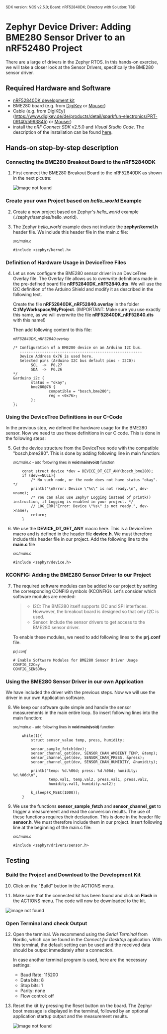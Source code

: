 <sup>SDK version: NCS v2.5.0; Board: nRF52840DK; Directory with Solution: TBD</sup>

# Zephyr Device Driver: Adding BME280 Sensor Driver to an nRF52480 Project

There are a large of drivers in the Zephyr RTOS. In this hands-on exercise, we will take a closer look at the Sensor Drivers, specifically the BME280 sensor driver.

## Required Hardware and Software
- [nRF52840DK development kit](https://www.nordicsemi.com/Products/Development-hardware/nRF52840-DK)
- BME280 board (e.g. from [DigiKey](https://www.digikey.de/de/products/detail/pimoroni-ltd/PIM472/10329004?utm_adgroup=&utm_source=google&utm_medium=cpc&utm_campaign=PMax:%20Smart%20Shopping_Product_Zombie%20SKUs&utm_term=&productid=10329004&utm_content=&utm_id=go_cmp-18521752285_adg-_ad-__dev-c_ext-_prd-10329004_sig-CjwKCAiA1MCrBhAoEiwAC2d64UWWHbkjNYi9l8UAy99278xOGrYvVKB7msImOtXb-atsvhYavEF5iRoCC3MQAvD_BwE&gad_source=4&gclid=CjwKCAiA1MCrBhAoEiwAC2d64UWWHbkjNYi9l8UAy99278xOGrYvVKB7msImOtXb-atsvhYavEF5iRoCC3MQAvD_BwE) or [Mouser](https://www.mouser.de/ProductDetail/Pimoroni/PIM472?qs=P1JMDcb91o7p2TYl00AP7g%3D%3D&mgh=1&vip=1&gad_source=1&gclid=CjwKCAiA1MCrBhAoEiwAC2d64cqZCSacTMr-zg7ERu2WAsZ_KyYkPN1RFyjCxMJVKIW8GwCHrWX-vxoCImUQAvD_BwE))
- Cable (e.g. from DigiKEy](https://www.digikey.de/de/products/detail/sparkfun-electronics/PRT-09140/5993845) or [Mouser](https://www.mouser.de/ProductDetail/SparkFun/PRT-09140?qs=WyAARYrbSnadDqOX3IDrug%3D%3D))
- install the _nRF Connect SDK_ v2.5.0 and _Visual Studio Code_. The description of the installation can be found [here](https://developer.nordicsemi.com/nRF_Connect_SDK/doc/2.5.0/nrf/getting_started/assistant.html#).


## Hands-on step-by-step description 

### Connecting the BME280 Breakout Board to the nRF52840DK

1) First connect the BME280 Breakout Board to the nRF52840DK as shown in the next picutre:

    ![image not found](images/ZDD_Sensor_BME280_nRF52840DK_NCSv2.5.0.jpg)

### Create your own Project based on _hello_world_ Example

2) Create a new project based on Zephyr's _hello_world_ example (./zephyr/samples/hello_world).

3) The Zephyr _hello_world_ example does not include the __zephyr/kernel.h__ header file. We include this header file in the main.c file:

   <sup>_src/main.c_ </sup>

       #include <zephyr/kernel.h>

### Definition of Hardware Usage in DeviceTree Files

4) Let us now configure the BME280 sensor driver in an DeviceTree Overlay file. The Overlay file allows us to overwrite definitions made in the pre-defined board file __nRF52840DK_nRF52840.dts__. We will use the I2C definition of the Arduino Shield and modify it as described in the following text. 
 
    Create the file __nRF52840DK_nRF52840.overlay__ in the folder __C:/MyWorkspace/MyProject__. (IMPORTANT: Make sure you use exactly this name, as we will overwrite the file __nRF52840DK_nRF52840.dts__ with this name!)

    Then add following content to this file:

    <sup>_nRF52840DK_nRF52840.overlay_</sup>
    
       /* Configuration of a BME280 device on an Arduino I2C bus.
          -------------------------------------------------------
          Device Address 0x76 is used here. 
          Selected pins (Arduino I2C bus default pins - I2C0):
               SCL  ->  P0.27
               SDA  ->  P0.26
       */    
       &arduino_i2c {
               status = "okay";
               bme280@76 {
                       compatible = "bosch,bme280";
                       reg = <0x76>;
               };
       };


### Using the DeviceTree Definitions in our C-Code
In the previous step, we defined the hardware usage for the BME280 sensor. Now we need to use these definitions in our C code. This is done in the following steps:

5) Get the device structure from the DeviceTree node with the compatible "bosch,bme280". This is done by adding following line in main function:

    <sup>_src/main.c_ - add following lines in __void main(void)__ function </sup>
    
           const struct device *dev = DEVICE_DT_GET_ANY(bosch_bme280);
           if (dev==NULL){
               /* No such node, or the node does not have status "okay". */
               printk("\nError: Device \"%s\" is not ready.\n", dev->name);
               /* You can also use Zephyr Logging instead of printk() instruction, if Logging is enabled in your project. */
               // LOG_ERR("Error: Device \"%s\" is not ready.", dev->name);
               return;
           }

6) We use the __DEVICE_DT_GET_ANY__ macro here. This is a DeviceTree macro and is defined in the header file __device.h__. We must therefore include this header file in our project. Add the following line to the __main.c__ file

    <sup>_src/main.c_ </sup>
    
       #include <zephyr/device.h>

### KCONFIG: Adding the BME280 Sensor Driver to our Project

7) The required software modules can be added to our project by setting the corresponding CONFIG symbols (KCONFIG). Let's consider which software modules are needed:
    > - I2C: The BME280 itself supports I2C and SPI interfaces. Howwever, the breakout board is designed so that only I2C is used. 
    > - Sensor: Include the sensor drivers to get access to the BME280 sensor driver. 

   To enable these modules, we need to add following lines to the __prj.conf__ file.
    
   <sup>_prj.conf_</sup>
    
       # Enable Software Modules for BME280 Sensor Driver Usage
       CONFIG_I2C=y
       CONFIG_SENSOR=y
    
### Using the BME280 Sensor Driver in our own Application
We have included the driver with the previous steps. Now we will use the driver in our own Application software. 

8) We keep our software quite simple and handle the sensor measurements in the main entire loop. So insert following lines into the main function:

    <sup>_src/main.c_ - add following lines in __void main(void)__ function </sup>
    
           while(1){
               struct sensor_value temp, press, humidity;
            
               sensor_sample_fetch(dev);
               sensor_channel_get(dev, SENSOR_CHAN_AMBIENT_TEMP, &temp);
               sensor_channel_get(dev, SENSOR_CHAN_PRESS, &press);
               sensor_channel_get(dev, SENSOR_CHAN_HUMIDITY, &humidity);
                
               printk("temp: %d.%06d; press: %d.%06d; humidity: %d.%06d\n",
                       temp.val1, temp.val2, press.val1, press.val2,
                       humidity.val1, humidity.val2);

               k_sleep(K_MSEC(1000));                
           }

9) We use the functions __sensor_sample_fetch__ and __sensor_channel_get__ to trigger a measurement and read the conversion results. The use of these functions requires their declaration. This is done in the header file __sensor.h__. We must therefore include them in our project. Insert following line at the beginning of the main.c file:

    <sup>_src/main.c_ </sup>
    
       #include <zephyr/drivers/sensor.h>


## Testing

### Build the Project and Download to the Development Kit

10) Click on the "Build" button in the ACTIONS menu. 

11) Make sure that the connected kit has been found and click on __Flash__ in the ACTIONS menu. The code will now be downloaded to the kit. 

![image not found](images/ZDD_Sensor_BME280_nRF52840_BuildFlash.jpg)


### Open Terminal and check Output

12) Open the terminal. We recommend using the _Serial Terminal_ from Nordic, which can be found in the _Connect for Desktop_ application. With this terminal, the default setting can be used and the received data should be output immediately after a connection. 

       In case another terminal program is used, here are the necessary settings: 

       - Baud Rate: 115200 
       - Data bits: 8
       - Stop bits: 1
       - Parity:    none
       - Flow control: off
    
13) Reset the kit by pressing the Reset button on the board. The Zephyr boot message is displayed in the terminal, followed by an optional application startup output and the measurement results. 

    ![image not found](images/ZDD_Sensor_BME280_nRF52840_NrfTerminal.jpg)
